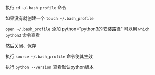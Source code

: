 执行 `cd ~/.bash_profile`  命令

如果没有就创建一个 `touch ~/.bash_profile`

`open ~/.bash_profile` 添加 python="python3的安装路径" 可以用 `which python3` 命令查看

然后关闭、保存

执行 `source ~/.bash_profile` 命令使其生效

执行 `python --version` 查看默认python版本